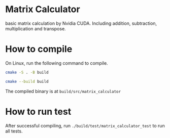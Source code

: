 # Matrix Calculator

basic matrix calculation by Nvidia CUDA. Including addition, subtraction,
multiplication and transpose.

# How to compile

On Linux, run the following command to compile.
```bash
cmake -S . -B build

cmake --build build
```

The compiled binary is at `build/src/matrix_calculator`

# How to run test

After successful compiling, run `./build/test/matrix_calculator_test` to run all
tests.

